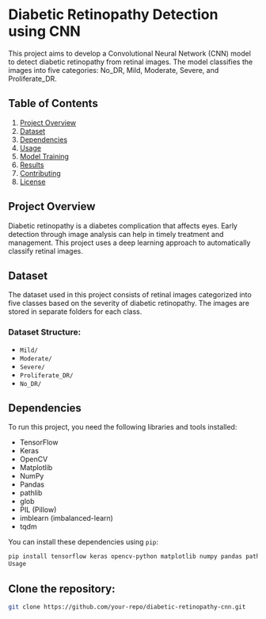 # Diabetic Retinopathy Detection using CNN

This project aims to develop a Convolutional Neural Network (CNN) model to detect diabetic retinopathy from retinal images. The model classifies the images into five categories: No_DR, Mild, Moderate, Severe, and Proliferate_DR. 

## Table of Contents
1. [Project Overview](#project-overview)
2. [Dataset](#dataset)
3. [Dependencies](#dependencies)
4. [Usage](#usage)
5. [Model Training](#model-training)
6. [Results](#results)
7. [Contributing](#contributing)
8. [License](#license)

## Project Overview
Diabetic retinopathy is a diabetes complication that affects eyes. Early detection through image analysis can help in timely treatment and management. This project uses a deep learning approach to automatically classify retinal images.

## Dataset
The dataset used in this project consists of retinal images categorized into five classes based on the severity of diabetic retinopathy. The images are stored in separate folders for each class.

### Dataset Structure:
- `Mild/`
- `Moderate/`
- `Severe/`
- `Proliferate_DR/`
- `No_DR/`

## Dependencies
To run this project, you need the following libraries and tools installed:

- TensorFlow
- Keras
- OpenCV
- Matplotlib
- NumPy
- Pandas
- pathlib
- glob
- PIL (Pillow)
- imblearn (imbalanced-learn)
- tqdm

You can install these dependencies using `pip`:
```sh
pip install tensorflow keras opencv-python matplotlib numpy pandas pathlib glob pillow imbalanced-learn tqdm
Usage
```
## Clone the repository:
```sh
git clone https://github.com/your-repo/diabetic-retinopathy-cnn.git
```
